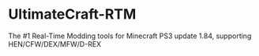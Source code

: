 # UltimateCraft-RTM
The #1 Real-Time Modding tools for Minecraft PS3 update 1.84, supporting HEN/CFW/DEX/MFW/D-REX
